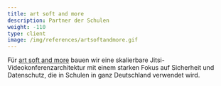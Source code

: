```yaml
---
title: art soft and more
description: Partner der Schulen
weight: -110
type: client
image: /img/references/artsoftandmore.gif
---
```


Für [art soft and more](http://www.artsoftandmore.com/) bauen wir eine skalierbare Jitsi-Videokonferenzarchitektur mit einem starken Fokus auf Sicherheit und Datenschutz, die in Schulen in ganz Deutschland verwendet wird.

